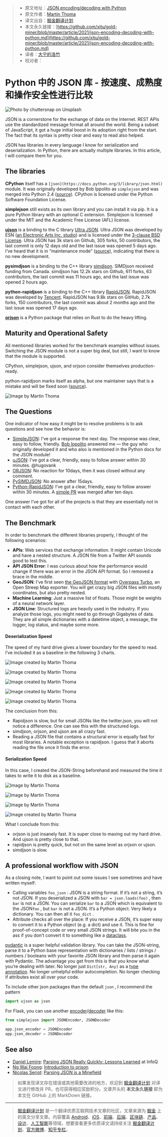 > * 原文地址：[JSON encoding/decoding with Python](https://levelup.gitconnected.com/json-encoding-decoding-with-python-62a2cae63a6a)
> * 原文作者：[Martin Thoma](https://medium.com/@martinthoma)
> * 译文出自：[掘金翻译计划](https://github.com/xitu/gold-miner)
> * 本文永久链接：[https://github.com/xitu/gold-miner/blob/master/article/2021/json-encoding-decoding-with-python.md](https://github.com/xitu/gold-miner/blob/master/article/2021/json-encoding-decoding-with-python.md)
> * 译者：[大宁的洛竹](https://github.com/youngjuning)
> * 校对者：

# Python 中的 JSON 库 - 按速度、成熟度和操作安全性进行比较

![Photo by [chuttersnap](https://unsplash.com/@chuttersnap?utm_source=medium&utm_medium=referral) on [Unsplash](https://unsplash.com?utm_source=medium&utm_medium=referral)](https://cdn-images-1.medium.com/max/12032/0*iesq6b2IrRZHExHL)

JSON is a cornerstone for the exchange of data on the Internet. REST APIs use the standardized message format all around the world. Being a subset of JavaScript, it got a huge initial boost in its adoption right from the start. The fact that its syntax is pretty clear and easy to read also helped.

JSON has libraries in every language I know for serialization and deserialization. In Python, there are actually multiple libraries. In this article, I will compare them for you.

## The libraries

**CPython** itself has a `[json](https://docs.python.org/3/library/json.html)` module. It was originally developed by Bob Ippolito as `simplejson` and was merged into Python 2.4 ([source](https://docs.python.org/3/whatsnew/2.6.html#the-json-module-javascript-object-notation)). CPython is licensed under the Python Software Foundation License.

**simplejson** still exists as its own library and you can install it via pip. It is a pure Python library with an optional C extension. Simplejson is licensed under the MIT and the Academic Free License (AFL) license.

[**ujson**](https://pypi.org/project/ujson/) is a binding to the C library [Ultra JSON](https://github.com/ultrajson/ultrajson). Ultra JSON was developed by ESN ([an Electronic Arts Inc. studio](https://techcrunch.com/2012/09/26/electronic-arts-buys-online-gaming-development-studio-esn/)) and is licensed under the [3-clause BSD License](https://tldrlegal.com/license/bsd-3-clause-license-(revised)). Ultra JSON has 3k stars on Github, 305 forks, 50 contributors, the last commit is only 12 days old and the last issue was opened 5 days ago. I’ve heard that it is in “maintenance mode” ([source](https://github.com/ultrajson/ultrajson/issues/428#issuecomment-699456053)), indicating that there is no new development.

**pysimdjson** is a binding to the C++ library [simdjson](https://github.com/simdjson/simdjson). SIMDjson received funding from Canada. simdjson has 12.2k stars on Github, 611 forks, 63 contributors, the last commit was 11 hours ago, and the last issue was opened 2 hours ago.

**python-rapidjson** is a binding to the C++ library [RapidJSON](https://github.com/Tencent/rapidjson). RapidJSON was developed by [Tencent](https://en.wikipedia.org/wiki/Tencent). RapidJSON has 9.8k stars on GitHub, 2.7k forks, 150 contributors, the last commit was about 2 months ago and the last issue was opened 17 days ago.

[**orjson**](https://pypi.org/project/orjson/) is a Python package that relies on Rust to do the heavy lifting.

## Maturity and Operational Safety

All mentioned libraries worked for the benchmark examples without issues. Switching the JSON module is not a super big deal, but still, I want to know that the module is supported.

CPython, simplejson, ujson, and orjson consider themselves production-ready.

python-rapidjson marks itself as alpha, but one maintainer says that is a mistake and will be fixed soon ([source](https://github.com/python-rapidjson/python-rapidjson/issues/140#issuecomment-699475354)).

![Image by Martin Thoma](https://cdn-images-1.medium.com/max/3052/1*U5_u-RSFKJonoiyITzMzAg.png)

## The Questions

One indicator of how easy it might be to resolve problems is to ask questions and see how the behavior is:

* [SimpleJSON](https://github.com/simplejson/simplejson/issues/267): I’ve got a response the next day. The response was clear, easy to follow, friendly. [Bob Ippolito](undefined) answered me — the guy who originally developed it and who also is mentioned in the Python docs for the JSON module!
* [uJSON](https://github.com/ultrajson/ultrajson/issues/428): I’ve got a clear, friendly, easy to follow answer within 30 minutes. @hugovank
* [ORJSON](https://github.com/ijl/orjson/issues/127): No reaction for 10days, then it was closed without any comment.
* [PySIMDJSON](https://github.com/TkTech/pysimdjson/issues/54): No answer after 15days.
* [Python-RapidJSON](https://github.com/python-rapidjson/python-rapidjson/issues/140): I’ve got a clear, friendly, easy to follow answer within 30 minutes. A [simple PR](https://github.com/python-rapidjson/python-rapidjson/pull/143) was merged after ten days.

One answer I’ve got for all of the projects is that they are essentially not in contact with each other.

## The Benchmark

In order to benchmark the different libraries properly, I thought of the following scenarios:

* **APIs**: Web services that exchange information. It might contain Unicode and have a nested structure. A JSON file from a Twitter API sounds good to test this.
* **API JSON Error**: I was curious about how the performance would change if there was an error in the JSON API format. So I removed a brace in the middle.
* **GeoJSON**: I’ve first seen [the GeoJSON format](https://en.wikipedia.org/wiki/GeoJSON) with [Overpass Turbo](https://overpass-turbo.eu/), an Open Streep Map exporter. You will get crazy big JSON files with mostly coordinates, but also pretty nested.
* **Machine Learning**: Just a massive list of floats. Those might be weights of a neural network layer.
* **JSON Line**: Structured logs are heavily used in the industry. If you analyze those logs, you might need to go through Gigabytes of data. They are all simple dictionaries with a datetime object, a message, the logger, log status, and maybe some more.

#### Deserialization Speed

The speed of my hard drive gives a lower boundary for the speed to read. I’ve included it as a baseline in the following 3 charts.

![Image created by Martin Thoma](https://cdn-images-1.medium.com/max/4800/1*T6ZZEdyTdAfk2H7ZUROXQw.png)

![Image created by Martin Thoma](https://cdn-images-1.medium.com/max/4800/1*l9edlCf_jRRmfk2c3E6sTQ.png)

![Image created by Martin Thoma](https://cdn-images-1.medium.com/max/4800/1*mdU1HzX6SvyPmRQxvT267w.png)

![Image created by Martin Thoma](https://cdn-images-1.medium.com/max/4800/1*dF6H5_XkF0B0zYFohYh8Fg.png)

![Image created by Martin Thoma](https://cdn-images-1.medium.com/max/4800/1*UvxjYlDcM507RIVBytu78w.png)

The conclusion from this:

* Rapidjson is slow, but for small JSONs like the twitter.json, you will not notice a difference. One can see this with the structured logs.
* simdjson, orjson, and ujson are all crazy fast.
* Reading a JSON file that contains a structural error is equally fast for most libraries. A notable exception is rapidjson. I guess that it aborts reading the file once it finds the error.

#### Serialization Speed

In this case, I created the JSON-String beforehand and measured the time it takes to write it to disk as a baseline.

![Image by Martin Thoma](https://cdn-images-1.medium.com/max/4800/1*li98MCygc3bb3CNeM6UmiQ.png)

![Image by Martin Thoma](https://cdn-images-1.medium.com/max/4800/1*H-6Jn-siAFZol3zaMK3tZQ.png)

![Image by Martin Thoma](https://cdn-images-1.medium.com/max/4800/1*euOrrhI4Ds2-rXc3I0MlBg.png)

![Image created by Martin Thoma](https://cdn-images-1.medium.com/max/4800/1*vE2gNIkOy7087tGdeX0ZTA.png)

What I conclude from this:

* orjson is just insanely fast. It is super close to maxing out my hard drive. And ujson is pretty close to that.
* rapidjson is pretty quick, but not on the same level as orjson or ujson.
* simdjson is slow.

## A professional workflow with JSON

As a closing note, I want to point out some issues I see sometimes and have written myself:

* Calling variables `foo_json` : JSON is a string format. If it’s not a string, it’s not JSON. If you deserialized a JSON with `bar = json.loads(foo)` , then `bar` is not a JSON. You can serialize `bar` to a JSON which is equivalent to the JSON`foo` , but `bar` is not a JSON. It’s a Python object. Very likely a dictionary. You can then all it `foo_dict` .
* Attribute checks all over the place: If you receive a JSON, it’s super easy to convert it to a Python object (e.g. a dict) and use it. This is fine for proof-of-concept code or very small JSON strings. It will bite you in the ass if you don’t convert it to something like a [dataclass](https://docs.python.org/3/library/dataclasses.html).

[pydantic](https://github.com/samuelcolvin/pydantic) is a super helpful validation library. You can take the JSON-string, parse it to a Python base representation with dictionaries / lists / strings / numbers / booleans with your favorite JSON library and then parse it again with Pydantic. The advantage you get from this is that you know what you’re dealing with later. No longer just `Dict[str, Any]` as a [type annotation](https://medium.com/analytics-vidhya/type-annotations-in-python-3-8-3b401384403d). No longer unhelpful editor autocompletion. No longer checking if attributes exist all over your code.

To include other json packages than the default `json` , I recommend the pattern

```py
import ujson as json
```

For Flask, you can use another [encoder](https://flask.palletsprojects.com/en/1.1.x/api/#flask.json.JSONEncoder)/[decoder](https://flask.palletsprojects.com/en/1.1.x/api/#flask.json.JSONDecoder) like this:

```py
from simplejson import JSONEncoder, JSONDecoder

app.json_encoder = JSONEncoder
app.json_decoder = JSONDecoder
```

## See also

* [Daniel Lemire](undefined): [Parsing JSON Really Quickly: Lessons Learned](https://www.youtube.com/watch?v=wlvKAT7SZIQ) at InfoQ
* [Ng Wai Foong](undefined): [Introduction to orjson](https://levelup.gitconnected.com/introduction-to-orjson-3d06dde79208)
* [Nicolas Seriot](undefined): [Parsing JSON is a Minefield](http://seriot.ch/parsing_json.php)

> 如果发现译文存在错误或其他需要改进的地方，欢迎到 [掘金翻译计划](https://github.com/xitu/gold-miner) 对译文进行修改并 PR，也可获得相应奖励积分。文章开头的 **本文永久链接** 即为本文在 GitHub 上的 MarkDown 链接。

---

> [掘金翻译计划](https://github.com/xitu/gold-miner) 是一个翻译优质互联网技术文章的社区，文章来源为 [掘金](https://juejin.im) 上的英文分享文章。内容覆盖 [Android](https://github.com/xitu/gold-miner#android)、[iOS](https://github.com/xitu/gold-miner#ios)、[前端](https://github.com/xitu/gold-miner#前端)、[后端](https://github.com/xitu/gold-miner#后端)、[区块链](https://github.com/xitu/gold-miner#区块链)、[产品](https://github.com/xitu/gold-miner#产品)、[设计](https://github.com/xitu/gold-miner#设计)、[人工智能](https://github.com/xitu/gold-miner#人工智能)等领域，想要查看更多优质译文请持续关注 [掘金翻译计划](https://github.com/xitu/gold-miner)、[官方微博](http://weibo.com/juejinfanyi)、[知乎专栏](https://zhuanlan.zhihu.com/juejinfanyi)。
